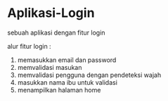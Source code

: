 # Aplikasi-Login
sebuah aplikasi dengan fitur login

alur fitur login : 
1. memasukkan email dan password
2. memvalidasi masukan
3. memvalidasi pengguna dengan pendeteksi wajah
4. masukkan nama ibu untuk validasi
5. menampilkan halaman home
